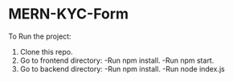 # MERN-KYC-Form

To Run the project:
  1. Clone this repo.
  2. Go to frontend directory:
          -Run npm install.
          -Run npm start.
  3. Go to backend directory:
          -Run npm install.
          -Run node index.js
